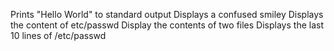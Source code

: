 Prints "Hello World" to standard output
Displays a confused smiley
Displays the content of etc/passwd
Display the contents of two files
Displays the last 10 lines of /etc/passwd

